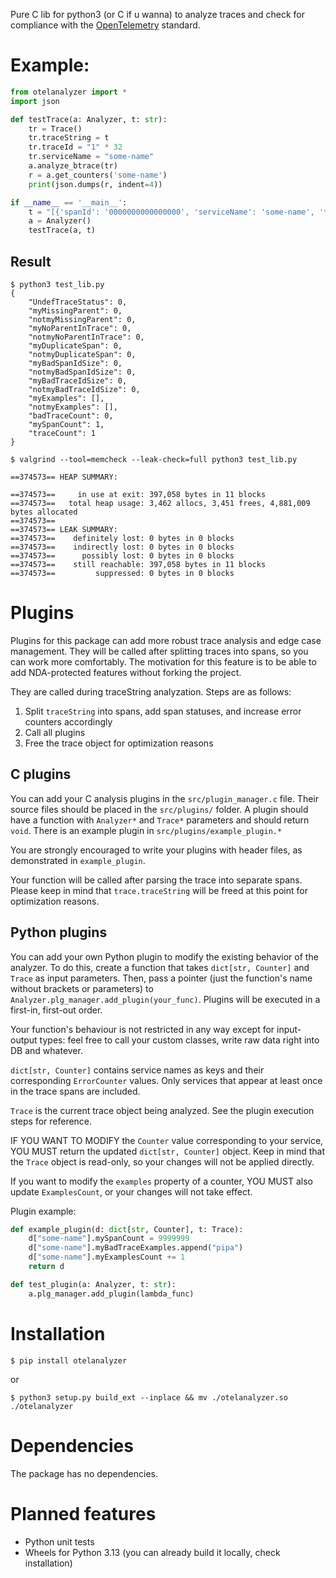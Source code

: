 Pure C lib for python3 (or C if u wanna) to analyze traces and check for compliance with the [OpenTelemetry](https://opentelemetry.io/) standard.

# Example:

```python
from otelanalyzer import *
import json

def testTrace(a: Analyzer, t: str):
    tr = Trace()
    tr.traceString = t
    tr.traceId = "1" * 32
    tr.serviceName = "some-name"
    a.analyze_btrace(tr)
    r = a.get_counters('some-name')
    print(json.dumps(r, indent=4))

if __name__ == '__main__':
    t = "[{'spanId': '0000000000000000', 'serviceName': 'some-name', 'traceId': '00000000000000000000000000000000', 'project': 'some-project', 'service': 'some-service'}]"
    a = Analyzer()
    testTrace(a, t)
```

## Result
```
$ python3 test_lib.py
{
    "UndefTraceStatus": 0,
    "myMissingParent": 0,
    "notmyMissingParent": 0,
    "myNoParentInTrace": 0,
    "notmyNoParentInTrace": 0,
    "myDuplicateSpan": 0,
    "notmyDuplicateSpan": 0,
    "myBadSpanIdSize": 0,
    "notmyBadSpanIdSize": 0,
    "myBadTraceIdSize": 0,
    "notmyBadTraceIdSize": 0,
    "myExamples": [],
    "notmyExamples": [],
    "badTraceCount": 0,
    "mySpanCount": 1,
    "traceCount": 1
}
```
```
$ valgrind --tool=memcheck --leak-check=full python3 test_lib.py

==374573== HEAP SUMMARY:

==374573==     in use at exit: 397,058 bytes in 11 blocks
==374573==   total heap usage: 3,462 allocs, 3,451 frees, 4,881,009 bytes allocated
==374573==
==374573== LEAK SUMMARY:
==374573==    definitely lost: 0 bytes in 0 blocks
==374573==    indirectly lost: 0 bytes in 0 blocks
==374573==      possibly lost: 0 bytes in 0 blocks
==374573==    still reachable: 397,058 bytes in 11 blocks
==374573==         suppressed: 0 bytes in 0 blocks
```

# Plugins

Plugins for this package can add more robust trace analysis and edge case management. They will be called after splitting traces into spans, so you can work more comfortably. The motivation for this feature is to be able to add NDA-protected features without forking the project.

They are called during traceString analyzation. Steps are as follows:

1. Split `traceString` into spans, add span statuses, and increase error counters accordingly
2. Call all plugins
3. Free the trace object for optimization reasons

## C plugins

You can add your C analysis plugins in the `src/plugin_manager.c` file. Their source files should be placed in the `src/plugins/` folder. A plugin should have a function with `Analyzer*` and `Trace*` parameters and should return `void`. There is an example plugin in `src/plugins/example_plugin.*`

You are strongly encouraged to write your plugins with header files, as demonstrated in `example_plugin`.

Your function will be called after parsing the trace into separate spans. Please keep in mind that `trace.traceString` will be freed at this point for optimization reasons.

## Python plugins

You can add your own Python plugin to modify the existing behavior of the analyzer. To do this, create a function that takes `dict[str, Counter]` and `Trace` as input parameters. Then, pass a pointer (just the function's name without brackets or parameters) to `Analyzer.plg_manager.add_plugin(your_func)`. Plugins will be executed in a first-in, first-out order.

Your function's behaviour is not restricted in any way except for input-output types: feel free to call your custom classes, write raw data right into DB and whatever.

`dict[str, Counter]` contains service names as keys and their corresponding `ErrorCounter` values. Only services that appear at least once in the trace spans are included.

`Trace` is the current trace object being analyzed. See the plugin execution steps for reference.

IF YOU WANT TO MODIFY the `Counter` value corresponding to your service, YOU MUST return the updated `dict[str, Counter]` object. Keep in mind that the `Trace` object is read-only, so your changes will not be applied directly.

If you want to modify the `examples` property of a counter, YOU MUST also update `ExamplesCount`, or your changes will not take effect.

Plugin example:

```python
def example_plugin(d: dict[str, Counter], t: Trace):
    d["some-name"].mySpanCount = 9999999
    d["some-name"].myBadTraceExamples.append("pipa")
    d["some-name"].myExamplesCount += 1
    return d

def test_plugin(a: Analyzer, t: str):
    a.plg_manager.add_plugin(lambda_func)
```

# Installation

```$ pip install otelanalyzer```

or

```$ python3 setup.py build_ext --inplace && mv ./otelanalyzer.so ./otelanalyzer```

# Dependencies

The package has no dependencies.

# Planned features

* Python unit tests
* Wheels for Python 3.13 (you can already build it locally, check installation)

